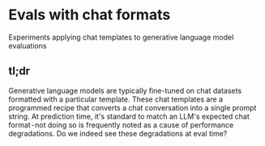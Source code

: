 # Evals with chat formats

Experiments applying chat templates to generative language model evaluations

## tl;dr

Generative language models are typically fine-tuned on chat datasets formatted with a particular template. These chat templates are a programmed recipe that converts a chat conversation into a single prompt string. At prediction time, it's standard to match an LLM's expected chat format - not doing so is frequently noted as a cause of performance degradations. Do we indeed see these degradations at eval time?